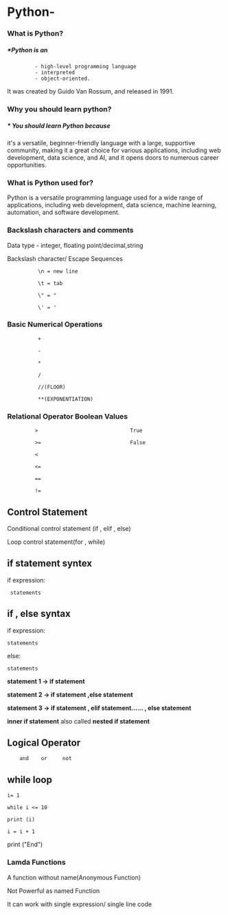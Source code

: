 # Python-
### What is Python?
##### *Python is an 
             - high-level programming language
             - interpreted
             - object-oriented.
It was created by Guido Van Rossum, and released in 1991.
### Why you should learn python?
##### * You should learn Python because 
it's a versatile, beginner-friendly language with a large, supportive community, making it a great choice for various applications, including web development, data science, and AI, and it opens doors to numerous career opportunities. 
### What is Python used for?
Python is a versatile programming language used for a wide range of applications, including web development, data science, machine learning, automation, and software development.
### Backslash characters and comments
Data type - integer, floating point/decimal,string

Backslash character/ Escape Sequences

              \n = new line
              
              \t = tab
              
              \" = "
              
              \' = '

### Basic Numerical Operations

              +

              -

              *

              /

              //(FLOOR)

              **(EXPONENTIATION)

### Relational Operator                               Boolean Values

             >                              True                               

             >=                             False

             <

             <=

             ==

             !=

## Control Statement 

Conditional control statement (if , elif , else)

Loop control statement(for , while)

## if statement syntex

 if expression:
 
     statements

## if , else syntax

  if expression:

    statements
    
  else:

    statements

**statement 1 -> if statement**

**statement 2 -> if statement ,else statement**

**statement 3 -> if statement , elif statement...... , else statement**

**inner if statement** also called **nested if statement**

## Logical Operator 

        and    or     not

## while loop

    i= 1
    
    while i <= 10
    
    print (i)
    
    i = i + 1
    
print ("End")

### Lamda Functions

A function without name(Anonymous Function)

Not Powerful as named Function

It can work with single expression/ single line code

             
